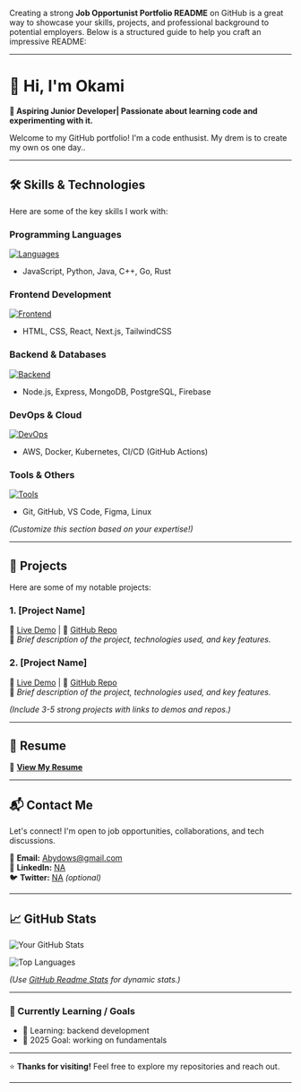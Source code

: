Creating a strong **Job Opportunist Portfolio README** on GitHub is a great way to showcase your skills, projects, and professional background to potential employers. Below is a structured guide to help you craft an impressive README:

---

# **👋 Hi, I'm Okami**  
**🚀 Aspiring Junior Developer| Passionate about learning code and experimenting with it.**  

Welcome to my GitHub portfolio! I'm a code enthusist. My drem is to create my own os one day..

---

## **🛠️ Skills & Technologies**  
Here are some of the key skills I work with:  

### **Programming Languages**  
[![Languages](https://skillicons.dev/icons?i=js,py,java,cpp,go,rust)](https://skillicons.dev)  
- JavaScript, Python, Java, C++, Go, Rust  

### **Frontend Development**  
[![Frontend](https://skillicons.dev/icons?i=html,css,react,nextjs,tailwind)](https://skillicons.dev)  
- HTML, CSS, React, Next.js, TailwindCSS  

### **Backend & Databases**  
[![Backend](https://skillicons.dev/icons?i=nodejs,express,mongodb,postgres,firebase)](https://skillicons.dev)  
- Node.js, Express, MongoDB, PostgreSQL, Firebase  

### **DevOps & Cloud**  
[![DevOps](https://skillicons.dev/icons?i=aws,docker,kubernetes,githubactions)](https://skillicons.dev)  
- AWS, Docker, Kubernetes, CI/CD (GitHub Actions)  

### **Tools & Others**  
[![Tools](https://skillicons.dev/icons?i=git,github,vscode,figma,linux)](https://skillicons.dev)  
- Git, GitHub, VS Code, Figma, Linux  

*(Customize this section based on your expertise!)*  

---

## **💼 Projects**  
Here are some of my notable projects:  

### **1. [Project Name]**  
🔗 [Live Demo](#) | 📂 [GitHub Repo](#)  
📝 *Brief description of the project, technologies used, and key features.*  

### **2. [Project Name]**  
🔗 [Live Demo](#) | 📂 [GitHub Repo](#)  
📝 *Brief description of the project, technologies used, and key features.*  

*(Include 3-5 strong projects with links to demos and repos.)*  

---

## **📄 Resume**  
📌 **[View My Resume](#)**

---

## **📬 Contact Me**  
Let's connect! I'm open to job opportunities, collaborations, and tech discussions.  

📧 **Email:** [Abydows@gmail.com](mailto:your.email@example.com)  
🔗 **LinkedIn:** [NA](https://linkedin.com/in/yourprofile)  
🐦 **Twitter:** [NA](https://twitter.com/yourhandle) *(optional)*  

---

## **📈 GitHub Stats** 
![Your GitHub Stats](https://github-readme-stats.vercel.app/api?username=yourusername&show_icons=true&theme=radical)  

![Top Languages](https://github-readme-stats.vercel.app/api/top-langs/?username=yourusername&layout=compact&theme=dark)  

*(Use [GitHub Readme Stats](https://github.com/anuraghazra/github-readme-stats) for dynamic stats.)*  

---

### **🎯 Currently Learning / Goals**  
- 🌱 Learning: backend development 
- 🎯 2025 Goal: working on fundamentals
---

⭐ **Thanks for visiting!** Feel free to explore my repositories and reach out.  

---
